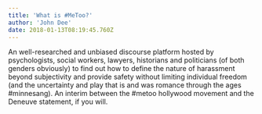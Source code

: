 ```yaml
---
title: 'What is #MeToo?'
author: 'John Dee'
date: 2018-01-13T08:19:45.760Z
---
```

An well-researched and unbiased discourse platform hosted by psychologists, social workers, lawyers, historians and politicians (of both genders obviously) to find out how to define the nature of harassment beyond subjectivity and provide safety without limiting individual freedom (and the uncertainty and play that is and was romance through the ages #minnesang). An interim between the #metoo hollywood movement and the Deneuve statement, if you will.
